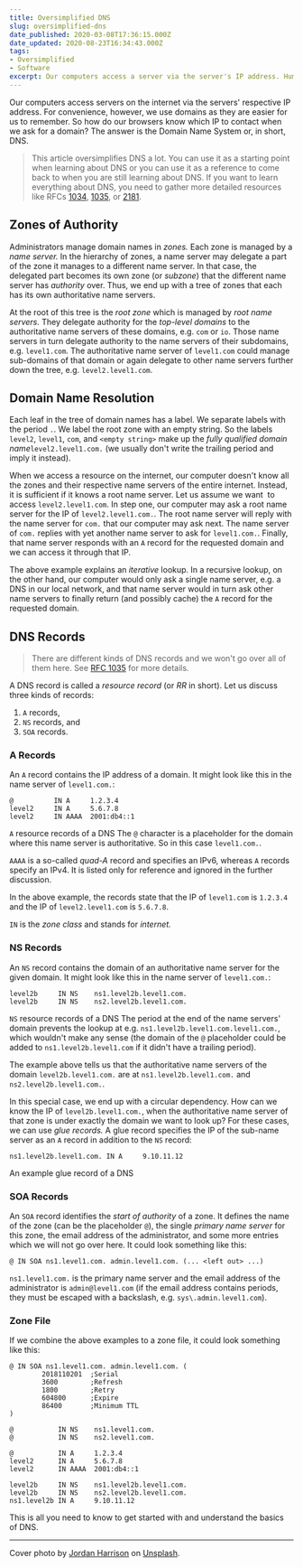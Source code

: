 ```yaml
---
title: Oversimplified DNS
slug: oversimplified-dns
date_published: 2020-03-08T17:36:15.000Z
date_updated: 2020-08-23T16:34:43.000Z
tags:
- Oversimplified
- Software
excerpt: Our computers access a server via the server's IP address. Humans use domains instead. How do our browsers know the IP of a domain? The answer is DNS.
---
```


Our computers access servers on the internet via the servers' respective IP address. For convenience, however, we use domains as they are easier for us to remember. So how do our browsers know which IP to contact when we ask for a domain? The answer is the Domain Name System or, in short, DNS.

> This article oversimplifies DNS a lot. You can use it as a starting point when learning about DNS or you can use it as a reference to come back to when you are still learning about DNS. If you want to learn everything about DNS, you need to gather more detailed resources like RFCs [1034](https://tools.ietf.org/html/rfc1034), [1035](https://tools.ietf.org/html/rfc1035), or [2181](https://tools.ietf.org/html/rfc2181).

## Zones of Authority

Administrators manage domain names in *zones.* Each zone is managed by a *name server.* In the hierarchy of zones, a name server may delegate a part of the zone it manages to a different name server. In that case, the delegated part becomes its own zone (or *subzone*) that the different name server has *authority* over. Thus, we end up with a tree of zones that each has its own authoritative name servers.

At the root of this tree is the *root zone* which is managed by *root name servers.* They delegate authority for the *top-level domains* to the authoritative name servers of these domains, e.g. `com` or `io`. Those name servers in turn delegate authority to the name servers of their subdomains, e.g. `level1.com`. The authoritative name server of `level1.com` could manage sub-domains of that domain or again delegate to other name servers further down the tree, e.g. `level2.level1.com`.

## Domain Name Resolution

Each leaf in the tree of domain names has a label. We separate labels with the period `.`. We label the root zone with an empty string. So the labels `level2`, `level1`, `com`, and `<empty string>` make up the *fully qualified domain name*`level2.level1.com.` (we usually don't write the trailing period and imply it instead).

When we access a resource on the internet, our computer doesn't know all the zones and their respective name servers of the entire internet. Instead, it is sufficient if it knows a root name server. Let us assume we want  to access `level2.level1.com`. In step one, our computer may ask a root name server for the IP of `level2.level1.com.`. The root name server will reply with the name server for `com.` that our computer may ask next. The name server of `com.` replies with yet another name server to ask for `level1.com.`. Finally, that name server responds with an `A` record for the requested domain and we can access it through that IP.

The above example explains an *iterative* lookup. In a recursive lookup, on the other hand, our computer would only ask a single name server, e.g. a DNS in our local network, and that name server would in turn ask other name servers to finally return (and possibly cache) the `A` record for the requested domain.

## DNS Records

> There are different kinds of DNS records and we won't go over all of them here. See [RFC 1035](https://tools.ietf.org/html/rfc1035) for more details.

A DNS record is called a *resource record* (or *RR* in short). Let us discuss three kinds of records:

1. `A` records,
2. `NS` records, and
3. `SOA` records.

### A Records

An `A` record contains the IP address of a domain. It might look like this in the name server of `level1.com.`:

    @          IN A     1.2.3.4
    level2     IN A     5.6.7.8
    level2     IN AAAA  2001:db4::1
    

`A` resource records of a DNS
The `@` character is a placeholder for the domain where this name server is authoritative. So in this case `level1.com.`.

`AAAA` is a so-called *quad-A* record and specifies an IPv6, whereas `A` records specify an IPv4. It is listed only for reference and ignored in the further discussion.

In the above example, the records state that the IP of `level1.com` is `1.2.3.4` and the IP of `level2.level1.com` is `5.6.7.8`.

`IN` is the *zone class* and stands for *internet.*

### NS Records

An `NS` record contains the domain of an authoritative name server for the given domain. It might look like this in the name server of `level1.com.`:

    level2b     IN NS    ns1.level2b.level1.com.
    level2b     IN NS    ns2.level2b.level1.com.
    

`NS` resource records of a DNS
The period at the end of the name servers' domain prevents the lookup at e.g. `ns1.level2b.level1.com.level1.com.`, which wouldn't make any sense (the domain of the `@` placeholder could be added to `ns1.level2b.level1.com` if it didn't have a trailing period).

The example above tells us that the authoritative name servers of the domain `level2b.level1.com.` are at `ns1.level2b.level1.com.` and `ns2.level2b.level1.com.`.

In this special case, we end up with a circular dependency. How can we know the IP of `level2b.level1.com.`, when the authoritative name server of that zone is under exactly the domain we want to look up? For these cases, we can use *glue records.* A glue record specifies the IP of the sub-name server as an `A` record in addition to the `NS` record:

    ns1.level2b.level1.com. IN A     9.10.11.12
    

An example glue record of a DNS
### SOA Records

An `SOA` record identifies the *start of authority* of a zone. It defines the name of the zone (can be the placeholder `@`), the single *primary name server* for this zone, the email address of the administrator, and some more entries which we will not go over here. It could look something like this:

    @ IN SOA ns1.level1.com. admin.level1.com. (... <left out> ...)
    

`ns1.level1.com.` is the primary name server and the email address of the administrator is `admin@level1.com` (if the email address contains periods, they must be escaped with a backslash, e.g. `sys\.admin.level1.com`).

### Zone File

If we combine the above examples to a zone file, it could look something like this:

    @ IN SOA ns1.level1.com. admin.level1.com. (
            2018110201  ;Serial
            3600        ;Refresh
            1800        ;Retry
            604800      ;Expire
            86400       ;Minimum TTL
    )
    
    @           IN NS    ns1.level1.com.
    @           IN NS    ns2.level1.com.
    
    @           IN A     1.2.3.4
    level2      IN A     5.6.7.8
    level2      IN AAAA  2001:db4::1
    
    level2b     IN NS    ns1.level2b.level1.com.
    level2b     IN NS    ns2.level2b.level1.com.
    ns1.level2b IN A     9.10.11.12
    

This is all you need to know to get started with and understand the basics of DNS.

---

Cover photo by [Jordan Harrison](https://unsplash.com/@jordanharrison?utm_source=unsplash&amp;utm_medium=referral&amp;utm_content=creditCopyText) on [Unsplash](https://unsplash.com/s/photos/network?utm_source=unsplash&amp;utm_medium=referral&amp;utm_content=creditCopyText).
